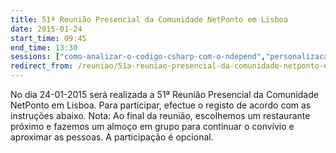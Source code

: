 ```yaml
---
title: 51ª Reunião Presencial da Comunidade NetPonto em Lisboa
date: 2015-01-24
start_time: 09:45
end_time: 13:30
sessions: ["como-analizar-o-codigo-csharp-com-o-ndepend","personalizacao-do-backoffice-de-umbraco"]
redirect_from: /reuniao/51a-reuniao-presencial-da-comunidade-netponto-em-local/
---
```

No dia 24-01-2015 será realizada a 51ª Reunião Presencial da Comunidade NetPonto em Lisboa. Para participar, efectue o registo de acordo com as instruções abaixo.
Nota: Ao final da reunião, escolhemos um restaurante próximo e fazemos um almoço em grupo para continuar o convívio e aproximar as pessoas. A participação é opcional.